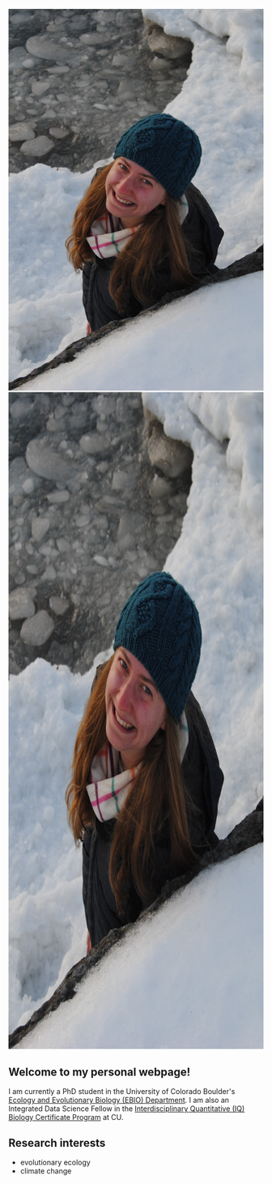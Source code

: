 ![Katie Bardsley](img/Bardsley_Headshot.JPG "Katie Bardsley")
<img src="img/Bardsley_Headshot.JPG" width="867.5" height="1296">
## Welcome to my personal webpage!
I am currently a PhD student in the University of Colorado Boulder's [Ecology and Evolutionary Biology (EBIO) Department](https://www.colorado.edu/ebio/). I am also an Integrated Data Science Fellow in the [Interdisciplinary Quantitative (IQ) Biology Certificate Program](https://www.colorado.edu/certificate/iqbiology/) at CU.

## Research interests
* evolutionary ecology
* climate change
